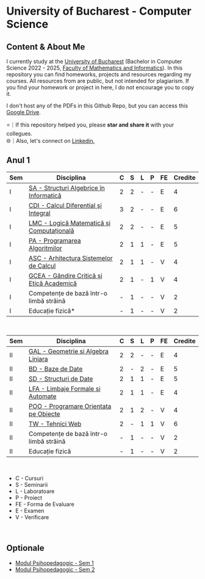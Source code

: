 # University of Bucharest - Computer Science

## Content & About Me

I currently study at the [University of Bucharest](https://unibuc.ro/student-ub/) (Bachelor in Computer Science 2022 - 2025, [Faculty of Mathematics and Informatics](https://fmi.unibuc.ro/)). In this repository you can find homeworks, projects and resources regarding my courses. All resources from are public, but not intended for plagiarism. If you find your homework or project in here, I do not encourage you to copy it.

I don't host any of the PDFs in this Github Repo, but you can access this [Google Drive](https://drive.google.com/drive/folders/1dw2z7aSJL5rQVA82JrRr7rlXQqxlAQGW?usp=sharing).

⭐｜If this repository helped you, please **star and share it** with your collegues. <br>
🌐｜Also, let's connect on [Linkedin.](https://www.linkedin.com/in/alxcraciun/) 

## Anul 1

| Sem | Disciplina                                                | C   | S   | L   | P   | FE  | Credite |
| --- | --------------------------------------------------------- | --- | --- | --- | --- | --- | ------- |
| I   | [SA - Structuri Algebrice în Informatică](./sem1/sa/)     | 2   | 2   | \-  | \-  | E   | 4       |
| I   | [CDI - Calcul Diferențial și Integral](./sem1/cdi/)       | 3   | 2   | \-  | \-  | E   | 6       |
| I   | [LMC - Logică Matematică și Computațională](./sem1/lmc/)  | 2   | 2   | \-  | \-  | E   | 5       |
| I   | [PA - Programarea Algoritmilor](./sem1/pa/)               | 2   | 1   | 1   | \-  | E   | 5       |
| I   | [ASC - Arhitectura Sistemelor de Calcul](./sem1/asc/)     | 2   | 1   | 1   | \-  | V   | 4       |
| I   | [GCEA - Gândire Critică și Etică Academică](./sem1/gcea/) | 2   | 1   | \-  | 1   | V   | 4       |
| I   | Competențe de bază într-o limbă străină                   | \-  | 1   | \-  | \-  | V   | 2       |
| I   | Educație fizică\*                                         | \-  | 1   | \-  | \-  | V   | 2       |

<br>

| Sem | Disciplina                                           | C   | S   | L   | P   | FE  | Credite |
| --- | ---------------------------------------------------- | --- | --- | --- | --- | --- | ------- |
| II  | [GAL - Geometrie si Algebra Liniara](./sem2/ga/)     | 2   | 2   | \-  | \-  | E   | 4       |
| II  | [BD - Baze de Date](./sem2/bd/)                      | 2   | \-  | 2   | \-  | E   | 5       |
| II  | [SD - Structuri de Date](./sem2/sd/)                 | 2   | 1   | 1   | \-  | E   | 5       |
| II  | [LFA - Limbaje Formale si Automate](./sem2/lfa/)     | 2   | 1   | 1   | \-  | E   | 4       |
| II  | [POO - Programare Orientata pe Obiecte](./sem2/poo/) | 2   | 1   | 2   | \-  | V   | 4       |
| II  | [TW - Tehnici Web](./sem2/tw/)                       | 2   | \-  | 1   | 1   | V   | 6       |
| II  | Competențe de bază într-o limbă străină              | \-  | 1   | \-  | \-  | V   | 2       |
| II  | Educație fizică                                      | \-  | 1   | \-  | \-  | V   | 2       |

<br>

- C - Cursuri
- S - Seminarii
- L - Laboratoare
- P - Proiect
- FE - Forma de Evaluare
- E - Examen
- V - Verificare

<br>

## Optionale
- [Modul Psihopedagogic - Sem 1](/sem1/psiho/)
- [Modul Psihopedagogic - Sem 2](/sem2/psiho/)